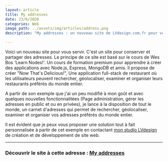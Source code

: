 ```yaml
---
layout: article
title: My addresses
date: 23/6/2020
categories: Web
image_path: ../assets/img/articles/address.png
description: "My addresses : un nouveau site de LVdesign.com.fr pour vous servir. C'est un site pour conserver et partager vos bonnes adresses."

---
```



Voici un nouveau site pour vous servir. C'est un site pour conserver et partager des adresses.
Le principe de ce site est basé sur le cours de Wes Bos 'Learn Nodes!'. Un cours de formation premium pour apprendre à créer des applications avec Node.js, Express, MongoDB et amis. Il propose de créer "Now That's Delicious!", Une application full-stack de restaurant où les utilisateurs peuvent rechercher, géolocaliser, examiner et organiser leurs restaurants préférés du monde entier.

A partir de son exemple que j'ai un peu modifié à mon goût et avec quelques nouvelles fonctionnalitées (Page administration, gérer les adresses en public et ou en privées), je lance à la disposition de tout le monde, un carnet d'adresses qui permet de rechercher, géolocaliser, examiner et organiser vos adresses préférés du monde entier.

Il est évident que je peux vous proposer une solution tout à fait personnalisée à partir de cet exemple en contactant [mon studio LVdesign]("https://lvdesign.com.fr/") de création et de développement de site web.

---

### Découvrir le site à cette adresse : [My addresses]("https://myaddresses.herokuapp.com/")